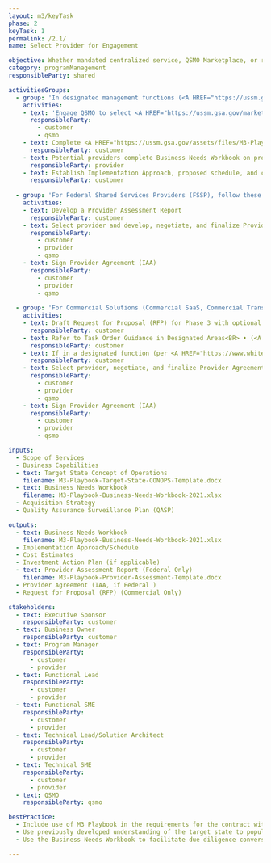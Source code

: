 ```yaml
---
layout: m3/keyTask
phase: 2
keyTask: 1
permalink: /2.1/
name: Select Provider for Engagement

objective: Whether mandated centralized service, QSMO Marketplace, or related delivery model, customers select path, vet provider capabilities, & confirm fit.
category: programManagement
responsibleParty: shared

activitiesGroups:
  - group: 'In designated management functions (<A HREF="https://ussm.gsa.gov/marketplace/qsmo-hcm/">Human Resources</A>, <A HREF="https://ussm.gsa.gov/marketplace/qsmo-ffm/">Financial Management</A>, <A HREF="https://ussm.gsa.gov/marketplace/qsmo-grm/">Grants Management</A>, <A HREF="https://ussm.gsa.gov/marketplace/qsmo-cyb">Cybersecurity</A>):'
    activities:
    - text: 'Engage QSMO to select <A HREF="https://ussm.gsa.gov/marketplace">Marketplace</A> solution. If no suitable option exists, move directly to <A HREF="href="https://ussm.gsa.gov/assets/files/Investment-Planning-Guidance-March%202021.pd">Step 2—Investment Action Plan</A>—in Investment Planning Guidance.'
      responsibleParty:
        - customer
        - qsmo
    - text: Complete <A HREF="https://ussm.gsa.gov/assets/files/M3-Playbook-Business-Needs-Workbook-2021.xlsx">Business Needs Workbook</A> on requested services
      responsibleParty: customer
    - text: Potential providers complete Business Needs Workbook on provided services
      responsibleParty: provider
    - text: Establish Implementation Approach, proposed schedule, and cost estimate
      responsibleParty: customer
      
  - group: 'For Federal Shared Services Providers (FSSP), follow these additional steps:'
    activities:
    - text: Develop a Provider Assessment Report
      responsibleParty: customer
    - text: Select provider and develop, negotiate, and finalize Provider Agreement (Interagency Agreement [IAA])
      responsibleParty:
        - customer
        - provider
        - qsmo
    - text: Sign Provider Agreement (IAA)
      responsibleParty:
        - customer
        - provider
        - qsmo
      
  - group: 'For Commercial Solutions (Commercial SaaS, Commercial Transaction Processing Services) follow these additional steps:'
    activities:
    - text: Draft Request for Proposal (RFP) for Phase 3 with optional tasks for Phases 4 and 5. 
      responsibleParty: customer
    - text: Refer to Task Order Guidance in Designated Areas<BR> • (<A HREF="https://acquisitiongateway.gov/shared-services/resources/4216?_a%5Eg_nid=11097">Grants Management Agency Acquisition Guide</A> • <A HREF="https://acquisitiongateway.gov/shared-services/resources/4215?_a%5Eg_nid=293">Financial Management Acquisition Process</a>)
      responsibleParty: customer
    - text: If in a designated function (per <A HREF="https://www.whitehouse.gov/wp-content/uploads/2019/04/M-19-16.pdf">M-19-16</A>), review RFP with <A HREF="https://ussm.gsa.gov/qsmo">QSMO</A> prior to release for response
      responsibleParty: customer
    - text: Select provider, negotiate, and finalize Provider Agreement (Interagency Agreement [IAA])
      responsibleParty:
        - customer
        - provider
        - qsmo
    - text: Sign Provider Agreement (IAA)
      responsibleParty:
        - customer
        - provider
        - qsmo

inputs:
  - Scope of Services 
  - Business Capabilities
  - text: Target State Concept of Operations
    filename: M3-Playbook-Target-State-CONOPS-Template.docx
  - text: Business Needs Workbook 
    filename: M3-Playbook-Business-Needs-Workbook-2021.xlsx
  - Acquisition Strategy 
  - Quality Assurance Surveillance Plan (QASP)

outputs:
  - text: Business Needs Workbook
    filename: M3-Playbook-Business-Needs-Workbook-2021.xlsx
  - Implementation Approach/Schedule
  - Cost Estimates
  - Investment Action Plan (if applicable)
  - text: Provider Assessment Report (Federal Only)
    filename: M3-Playbook-Provider-Assessment-Template.docx
  - Provider Agreement (IAA, if Federal )
  - Request for Proposal (RFP) (Commercial Only)

stakeholders:
  - text: Executive Sponsor
    responsibleParty: customer
  - text: Business Owner
    responsibleParty: customer
  - text: Program Manager
    responsibleParty:
      - customer
      - provider
  - text: Functional Lead
    responsibleParty:
      - customer
      - provider
  - text: Functional SME
    responsibleParty:
      - customer
      - provider
  - text: Technical Lead/Solution Architect
    responsibleParty:
      - customer
      - provider
  - text: Technical SME
    responsibleParty:
      - customer
      - provider
  - text: QSMO
    responsibleParty: qsmo

bestPractice:
  - Include use of M3 Playbook in the requirements for the contract with the provider and support contractors in managing project risks
  - Use previously developed understanding of the target state to populate the Business Needs Workbook 
  - Use the Business Needs Workbook to facilitate due diligence conversations on the provider’s ability to satisfy those the <a href="https://www.ussm.gov/fibf/">Federal Integrated Business Framework (FIBF)</a> common requirements on which the customer’s environment is based

---
```

